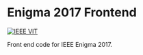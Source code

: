 # Enigma 2017 Frontend

[![IEEE VIT](https://img.shields.io/badge/IEEE%20VIT-Repo-blue.svg)](https://github.com/IEEE-VIT)

Front end code for IEEE Enigma 2017.
